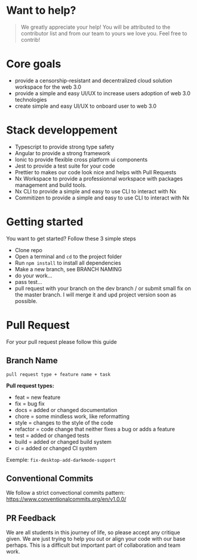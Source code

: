 # Want to help?
> We greatly appreciate your help! You will be attributed to the contributor list and from our team to yours we love you. Feel free to contrib!


# Core goals

- provide a censorship-resistant and decentralized cloud solution workspace for the web 3.0
- provide a simple and easy UI/UX to increase users adoption of web 3.0 technologies
- create simple and easy UI/UX to onboard user to web 3.0

# Stack developpement

- Typescript to provide strong type safety
- Angular to provide a strong framework
- Ionic to provide flexible cross platform ui components
- Jest to provide a test suite for your code
- Prettier to makes our code look nice and helps with Pull Requests
- Nx Workspace to provide a professionnal workspace with packages management and build tools.
- Nx CLI to provide a simple and easy to use CLI to interact with Nx
- Commitizen to provide a simple and easy to use CLI to interact with Nx

# Getting started

You want to get started? Follow these 3 simple steps

- Clone repo
- Open a terminal and `cd` to the project folder
- Run `npm install` to install all dependencies
- Make a new branch, see BRANCH NAMING
- do your work...
- pass test...
- pull request with your branch on the dev branch / or submit small fix on the master branch. I will merge it and upd project version soon as possible.


# Pull Request

For your pull request please follow this guide

## Branch Name

`pull request type + feature name + task`

**Pull request types:**

- feat = new feature
- fix = bug fix
- docs = added or changed documentation
- chore = some mindless work, like reformatting
- style = changes to the style of the code
- refactor = code change that neither fixes a bug or adds a feature
- test = added or changed tests
- build = added or changed build system
- ci = added or changed CI system

Exemple: `fix-desktop-add-darkmode-support`

## Conventional Commits

We follow a strict convectional commits pattern: 
https://www.conventionalcommits.org/en/v1.0.0/

## PR Feedback

We are all students in this journey of life, so please accept any critique given. We are just trying to help you out or align your code with our base perhaps. This is a difficult but important part of collaboration and team work.